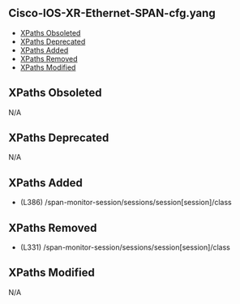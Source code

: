 ## Cisco-IOS-XR-Ethernet-SPAN-cfg.yang

- [XPaths Obsoleted](#xpaths-obsoleted)
- [XPaths Deprecated](#xpaths-deprecated)
- [XPaths Added](#xpaths-added)
- [XPaths Removed](#xpaths-removed)
- [XPaths Modified](#xpaths-modified)

## XPaths Obsoleted

N/A

## XPaths Deprecated

N/A

## XPaths Added

- (L386)	/span-monitor-session/sessions/session[session]/class

## XPaths Removed

- (L331)	/span-monitor-session/sessions/session[session]/class

## XPaths Modified

N/A

